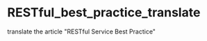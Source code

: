 RESTful_best_practice_translate
===============================

translate the article "RESTful Service Best Practice"
